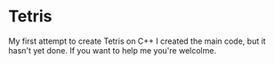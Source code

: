 # Tetris
My first attempt to create Tetris on C++
I created the main code, but it hasn't yet done. If you want to help me you're welcolme.
